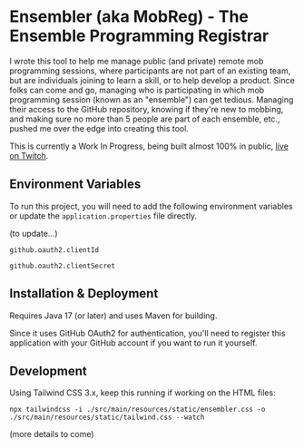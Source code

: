 # Ensembler (aka MobReg) - The Ensemble Programming Registrar

I wrote this tool to help me manage public (and private) remote mob programming sessions, where participants are not part of an existing team, but are individuals joining to learn a skill, or to help develop a product.
Since folks can come and go, managing who is participating in which mob programming session (known as an "ensemble") can get tedious.
Managing their access to the GitHub repository, knowing if they're new to mobbing, and making sure no more than 5 people are part of each ensemble, etc., pushed me over the edge into creating this tool.

This is currently a Work In Progress, being built almost 100% in public, [live on Twitch](https://JitterTed.Live).



## Environment Variables

To run this project, you will need to add the following environment variables
or update the `application.properties` file directly.

(to update...)

`github.oauth2.clientId`

`github.oauth2.clientSecret`


## Installation & Deployment

Requires Java 17 (or later) and uses Maven for building.

Since it uses GitHub OAuth2 for authentication, you'll need to register this application with your GitHub account if you want to run it yourself.

## Development

Using Tailwind CSS 3.x, keep this running if working on the HTML files: 

```
npx tailwindcss -i ./src/main/resources/static/ensembler.css -o ./src/main/resources/static/tailwind.css --watch
```

(more details to come)
